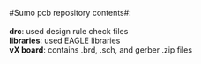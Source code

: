 #Sumo pcb repository contents#: <br/> <br/>
**drc**: used design rule check files <br/>
**libraries**: used EAGLE libraries <br/>
**vX board**: contains .brd, .sch, and gerber .zip files <br/>
